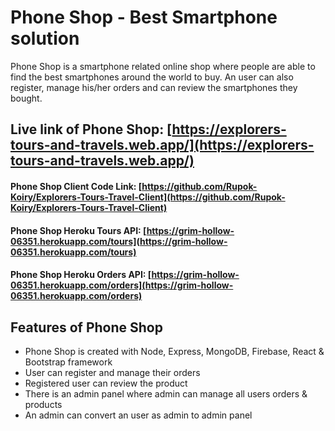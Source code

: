 # Phone Shop - Best Smartphone solution

Phone Shop is a smartphone related online shop where people are able to find the best smartphones around the world to buy. An user can also register, manage his/her orders and can review the smartphones they bought.

## Live link of Phone Shop: [https://explorers-tours-and-travels.web.app/](https://explorers-tours-and-travels.web.app/)

#### Phone Shop Client Code Link: [https://github.com/Rupok-Koiry/Explorers-Tours-Travel-Client](https://github.com/Rupok-Koiry/Explorers-Tours-Travel-Client)

#### Phone Shop Heroku Tours API: [https://grim-hollow-06351.herokuapp.com/tours](https://grim-hollow-06351.herokuapp.com/tours)

#### Phone Shop Heroku Orders API: [https://grim-hollow-06351.herokuapp.com/orders](https://grim-hollow-06351.herokuapp.com/orders)

## Features of Phone Shop

- Phone Shop is created with Node, Express, MongoDB, Firebase, React & Bootstrap framework
- User can register and manage their orders
- Registered user can review the product
- There is an admin panel where admin can manage all users orders & products
- An admin can convert an user as admin to admin panel
